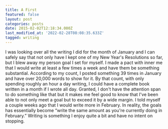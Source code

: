 ```yaml
---
title: A First
featured: false
layout: post
categories: posts
date: 2015-02-02T12:18:34.000Z
last_modified_at: '2022-02-28T08:08:35.633Z'
tagged: writing
---
```


I was looking over all the writing I did for the month of January and I can safely say that not only have I kept one of my New Year's Resolutions so far, but I blew away my person goal I set for myself. I made a pact with inner me that I would write at least a few times a week and have them be something substantial. According to my count, I posted something 39 times in January and have over 20,000 words to show for it. By that count, with only spending roughly an hour a day writing, I could have a complete book written in a month if I wrote all day. Granted, I don't have the attention span to do something like that but it makes me feel good to know that I've been able to not only meet a goal but to exceed it by a wide margin. I told myself a couple weeks ago that I would write more in February. In reality, the goals has essentially become “write the same amount as you're currently doing in February.” Writing is something I enjoy quite a bit and have no intent on stopping.

